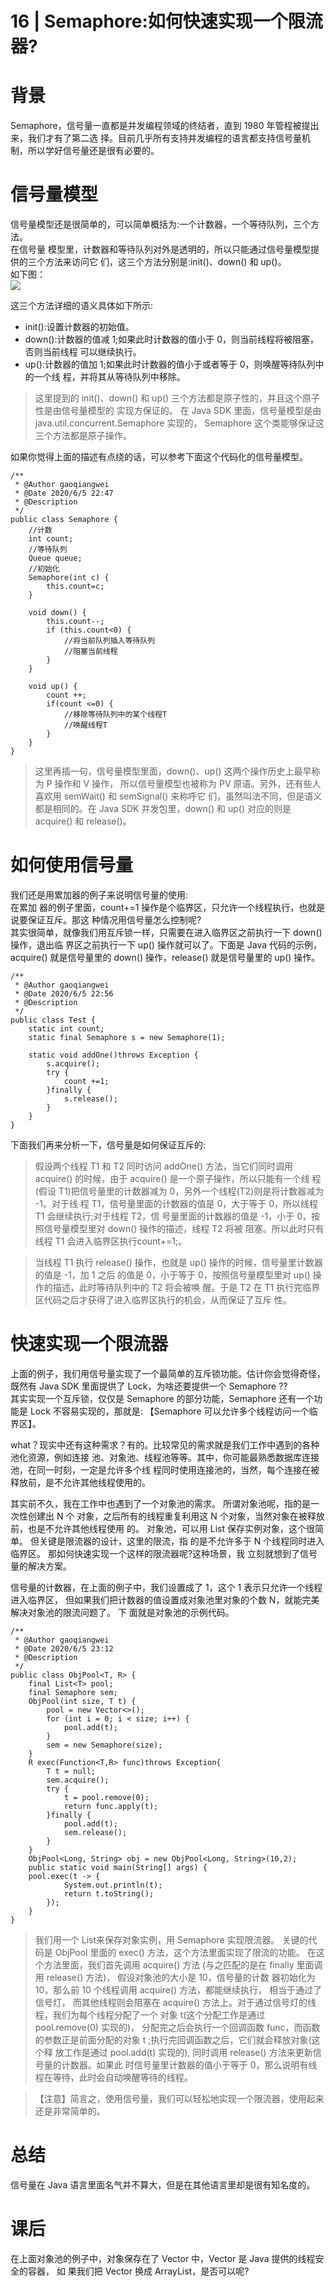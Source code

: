 # 16 | Semaphore:如何快速实现一个限流器?

# 背景        
Semaphore，信号量一直都是并发编程领域的终结者，直到 1980 年管程被提出来，我们才有了第二选 择。目前几乎所有支持并发编程的语言都支持信号量机制，所以学好信号量还是很有必要的。

# 信号量模型
信号量模型还是很简单的，可以简单概括为:一个计数器，一个等待队列，三个方法。      
在信号量 模型里，计数器和等待队列对外是透明的，所以只能通过信号量模型提供的三个方法来访问它 们，这三个方法分别是:init()、down() 和 up()。     
如下图：        
![](37-信号量模型.png)       

这三个方法详细的语义具体如下所示:       
- init():设置计数器的初始值。       
- down():计数器的值减 1;如果此时计数器的值小于 0，则当前线程将被阻塞，否则当前线程 可以继续执行。      
- up():计数器的值加 1;如果此时计数器的值小于或者等于 0，则唤醒等待队列中的一个线 程，并将其从等待队列中移除。     

> 这里提到的 init()、down() 和 up() 三个方法都是原子性的，并且这个原子性是由信号量模型的 实现方保证的。
在 Java SDK 里面，信号量模型是由 java.util.concurrent.Semaphore 实现的， Semaphore 这个类能够保证这三个方法都是原子操作。


如果你觉得上面的描述有点绕的话，可以参考下面这个代码化的信号量模型。
```text
/**
 * @Author gaoqiangwei
 * @Date 2020/6/5 22:47
 * @Description
 */
public class Semaphore {
    //计数
    int count;
    //等待队列
    Queue queue;
    //初始化
    Semaphore(int c) {
        this.count=c;
    }
    
    void down() {
        this.count--;
        if (this.count<0) {
            //将当前队列插入等待队列
            //阻塞当前线程
        }
    }

    void up() {
        count ++;
        if(count <=0) {
            //移除等待队列中的某个线程T
            //唤醒线程T
        }
    }
}

```

> 这里再插一句，信号量模型里面，down()、up() 这两个操作历史上最早称为 P 操作和 V 操作， 所以信号量模型也被称为 PV 原语。另外，还有些人喜欢用 semWait() 和 semSignal() 来称呼它 们，虽然叫法不同，但是语义都是相同的。在 Java SDK 并发包里，down() 和 up() 对应的则是 acquire() 和 release()。

# 如何使用信号量
我们还是用累加器的例子来说明信号量的使用:       
在累加 器的例子里面，count+=1 操作是个临界区，只允许一个线程执行，也就是说要保证互斥。那这 种情况用信号量怎么控制呢?        
其实很简单，就像我们用互斥锁一样，只需要在进入临界区之前执行一下 down() 操作，退出临 界区之前执行一下 up() 操作就可以了。下面是 Java 代码的示例，acquire() 就是信号量里的 down() 操作，release() 就是信号量里的 up() 操作。       
```text
/**
 * @Author gaoqiangwei
 * @Date 2020/6/5 22:56
 * @Description
 */
public class Test {
    static int count;
    static final Semaphore s = new Semaphore(1);

    static void addOne()throws Exception {
        s.acquire();
        try {
            count +=1;
        }finally {
            s.release();
        }
    }
}
```

下面我们再来分析一下，信号量是如何保证互斥的:     
> 假设两个线程 T1 和 T2 同时访问 addOne() 方法，当它们同时调用 acquire() 的时候，由于 acquire() 是一个原子操作，所以只能有一个线 程(假设 T1)把信号量里的计数器减为 0，另外一个线程(T2)则是将计数器减为 -1。对于线 程 T1，信号量里面的计数器的值是 0，大于等于 0，所以线程 T1 会继续执行;对于线程 T2，信 号量里面的计数器的值是 -1，小于 0，按照信号量模型里对 down() 操作的描述，线程 T2 将被 阻塞。所以此时只有线程 T1 会进入临界区执行count+=1;。      

>当线程 T1 执行 release() 操作，也就是 up() 操作的时候，信号量里计数器的值是 -1，加 1 之后 的值是 0，小于等于 0，按照信号量模型里对 up() 操作的描述，此时等待队列中的 T2 将会被唤 醒。于是 T2 在 T1 执行完临界区代码之后才获得了进入临界区执行的机会，从而保证了互斥
 性。

# 快速实现一个限流器
上面的例子，我们用信号量实现了一个最简单的互斥锁功能。估计你会觉得奇怪，
既然有 Java SDK 里面提供了 Lock，为啥还要提供一个 Semaphore ??        
其实实现一个互斥锁，仅仅是 Semaphore 的部分功能，Semaphore 还有一个功能是 Lock 不容易实现的，那就是: 
【Semaphore 可以允许多个线程访问一个临界区】。

what？现实中还有这种需求？有的。比较常见的需求就是我们工作中遇到的各种池化资源，例如连接 池、对象池、线程池等等。其中，你可能最熟悉数据库连接池，在同一时刻，一定是允许多个线 程同时使用连接池的，当然，每个连接在被释放前，是不允许其他线程使用的。

其实前不久，我在工作中也遇到了一个对象池的需求。
所谓对象池呢，指的是一次性创建出 N 个 对象，之后所有的线程重复利用这 N 个对象，当然对象在被释放前，也是不允许其他线程使用 的。
对象池，可以用 List 保存实例对象，这个很简单。
但关键是限流器的设计，这里的限流，指 的是不允许多于 N 个线程同时进入临界区。
那如何快速实现一个这样的限流器呢?这种场景，我 立刻就想到了信号量的解决方案。        

信号量的计数器，在上面的例子中，我们设置成了 1，这个 1 表示只允许一个线程进入临界区， 
但如果我们把计数器的值设置成对象池里对象的个数 N，就能完美解决对象池的限流问题了。
下 面就是对象池的示例代码。

```text
/**
 * @Author gaoqiangwei
 * @Date 2020/6/5 23:12
 * @Description
 */
public class ObjPool<T, R> {
    final List<T> pool;
    final Semaphore sem;
    ObjPool(int size, T t) {
        pool = new Vector<>();
        for (int i = 0; i < size; i++) {
            pool.add(t);
        }
        sem = new Semaphore(size);
    }
    R exec(Function<T,R> func)throws Exception{
        T t = null;
        sem.acquire();
        try {
            t = pool.remove(0);
            return func.apply(t);
        }finally {
            pool.add(t);
            sem.release();
        }
    }
    ObjPool<Long, String> obj = new ObjPool<Long, String>(10,2);
    public static void main(String[] args) {
    pool.exec(t -> {
            System.out.println(t);
            return t.toString();
        });
    }
}
```

> 我们用一个 List来保存对象实例，用 Semaphore 实现限流器。
>关键的代码是 ObjPool 里面的 exec() 方法，这个方法里面实现了限流的功能。
>在这个方法里面，我们首先调用 acquire() 方法 (与之匹配的是在 finally 里面调用 release() 方法)，
>假设对象池的大小是 10，信号量的计数 器初始化为 10，那么前 10 个线程调用 acquire() 方法，都能继续执行，
>相当于通过了信号灯， 而其他线程则会阻塞在 acquire() 方法上。对于通过信号灯的线程，我们为每个线程分配了一个 对象 t(这个分配工作是通过 pool.remove(0) 实现的)，
>分配完之后会执行一个回调函数 func，而函数的参数正是前面分配的对象 t ;执行完回调函数之后，它们就会释放对象(这个释 放工作是通过 pool.add(t) 实现的),
>同时调用 release() 方法来更新信号量的计数器。如果此 时信号量里计数器的值小于等于 0，那么说明有线程在等待，此时会自动唤醒等待的线程。

> 【注意】简言之，使用信号量，我们可以轻松地实现一个限流器，使用起来还是非常简单的。

# 总结     
信号量在 Java 语言里面名气并不算大，但是在其他语言里却是很有知名度的。

# 课后
在上面对象池的例子中，对象保存在了 Vector 中，Vector 是 Java 提供的线程安全的容器，
如 果我们把 Vector 换成 ArrayList，是否可以呢?





































